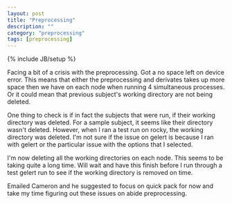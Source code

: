 ```yaml
---
layout: post
title: "Preprocessing"
description: ""
category: "preprocessing"
tags: [preprocessing]
---
```

{% include JB/setup %}

Facing a bit of a crisis with the preprocessing. Got a no space left on device error. This means that either the preprocessing and derivates takes up more space then we have on each node when running 4 simultaneous processes. Or it could mean that previous subject's working directory are not being deleted.

One thing to check is if in fact the subjects that were run, if their working directory was deleted. For a sample subject, it seems like their directory wasn't deleted. However, when I ran a test run on rocky, the working directory was deleted. I'm not sure if the issue on gelert is because I ran with gelert or the particular issue with the options that I selected.

I'm now deleting all the working directories on each node. This seems to be taking quite a long time. Will wait and have this finish before I run through a test gelert run to see if the working directory is removed on time.

Emailed Cameron and he suggested to focus on quick pack for now and take my time figuring out these issues on abide preprocessing.